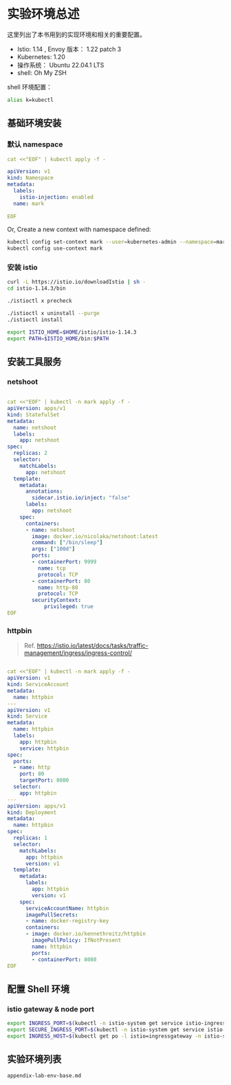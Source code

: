 # 实验环境总述

这里列出了本书用到的实现环境和相关的重要配置。

- Istio: 1.14 , Envoy 版本： 1.22 patch 3
- Kubernetes: 1.20  
- 操作系统： Ubuntu 22.04.1 LTS
- shell: Oh My ZSH


shell 环境配置：
```bash
alias k=kubectl
```

## 基础环境安装


### 默认 namespace

```yaml
cat <<"EOF" | kubectl apply -f -

apiVersion: v1
kind: Namespace
metadata:
  labels:
    istio-injection: enabled
  name: mark
  
EOF
```


Or, Create a new context with namespace defined:
```bash
kubectl config set-context mark --user=kubernetes-admin --namespace=mark --cluster=kubernetes
kubectl config use-context mark
```

### 安装 istio

```bash
curl -L https://istio.io/downloadIstio | sh -
cd istio-1.14.3/bin

./istioctl x precheck

./istioctl x uninstall --purge
./istioctl install

export ISTIO_HOME=$HOME/istio/istio-1.14.3
export PATH=$ISTIO_HOME/bin:$PATH
```

## 安装工具服务


### netshoot
```yaml

cat <<"EOF" | kubectl -n mark apply -f -
apiVersion: apps/v1
kind: StatefulSet
metadata:
  name: netshoot
  labels:
    app: netshoot
spec:
  replicas: 2
  selector:
    matchLabels:
      app: netshoot
  template:
    metadata:
      annotations:
        sidecar.istio.io/inject: "false"    
      labels:
        app: netshoot
    spec:
      containers:
      - name: netshoot
        image: docker.io/nicolaka/netshoot:latest
        command: ["/bin/sleep"]
        args: ["100d"]    
        ports:
        - containerPort: 9999
          name: tcp
          protocol: TCP
        - containerPort: 80
          name: http-80
          protocol: TCP
        securityContext:
            privileged: true
EOF

```


### httpbin

> Ref. https://istio.io/latest/docs/tasks/traffic-management/ingress/ingress-control/

```yaml

cat <<"EOF" | kubectl -n mark apply -f -
apiVersion: v1
kind: ServiceAccount
metadata:
  name: httpbin
---
apiVersion: v1
kind: Service
metadata:
  name: httpbin
  labels:
    app: httpbin
    service: httpbin
spec:
  ports:
  - name: http
    port: 80
    targetPort: 8080
  selector:
    app: httpbin
---
apiVersion: apps/v1
kind: Deployment
metadata:
  name: httpbin
spec:
  replicas: 1
  selector:
    matchLabels:
      app: httpbin
      version: v1
  template:
    metadata:
      labels:
        app: httpbin
        version: v1
    spec:
      serviceAccountName: httpbin
      imagePullSecrets:
      - name: docker-registry-key
      containers:
      - image: docker.io/kennethreitz/httpbin
        imagePullPolicy: IfNotPresent
        name: httpbin
        ports:
        - containerPort: 8080
EOF


```

## 配置 Shell 环境

### istio gateway & node port


```bash
export INGRESS_PORT=$(kubectl -n istio-system get service istio-ingressgateway -o jsonpath='{.spec.ports[?(@.name=="http2")].nodePort}')
export SECURE_INGRESS_PORT=$(kubectl -n istio-system get service istio-ingressgateway -o jsonpath='{.spec.ports[?(@.name=="https")].nodePort}')
export INGRESS_HOST=$(kubectl get po -l istio=ingressgateway -n istio-system -o jsonpath='{.items[0].status.hostIP}')
```


## 实验环境列表

```{toctree}
appendix-lab-env-base.md
```